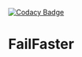 [![Codacy Badge](https://api.codacy.com/project/badge/grade/5a3352fb7179474fb21461c602eb95df)](https://www.codacy.com/app/sallareznov/fail-faster)

# FailFaster
